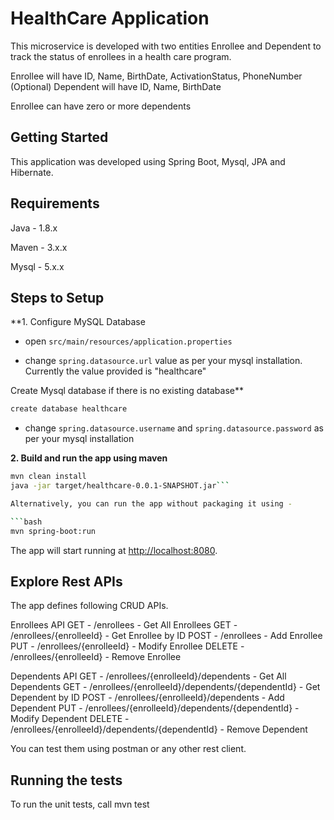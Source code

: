 # HealthCare Application

This microservice is developed with two entities Enrollee and Dependent to track the status of enrollees in a health care program. 

Enrollee will have ID, Name, BirthDate, ActivationStatus, PhoneNumber (Optional)
Dependent will have ID, Name, BirthDate

Enrollee can have zero or more dependents

## Getting Started

This application was developed using Spring Boot, Mysql, JPA and Hibernate.

## Requirements

Java - 1.8.x

Maven - 3.x.x

Mysql - 5.x.x

## Steps to Setup

**1. Configure MySQL Database

+ open `src/main/resources/application.properties`

+ change `spring.datasource.url` value as per your mysql installation. Currently the value provided is "healthcare"

Create Mysql database if there is no existing database**
```bash
create database healthcare
```

+ change `spring.datasource.username` and `spring.datasource.password` as per your mysql installation

**2. Build and run the app using maven**

```bash
mvn clean install
java -jar target/healthcare-0.0.1-SNAPSHOT.jar```

Alternatively, you can run the app without packaging it using -

```bash
mvn spring-boot:run
```

The app will start running at <http://localhost:8080>.

## Explore Rest APIs

The app defines following CRUD APIs.

Enrollees API
GET - /enrollees - Get All Enrollees
GET - /enrollees/{enrolleeId} - Get Enrollee by ID 
POST - /enrollees - Add Enrollee
PUT - /enrollees/{enrolleeId} - Modify Enrollee
DELETE - /enrollees/{enrolleeId} - Remove Enrollee

Dependents API
GET - /enrollees/{enrolleeId}/dependents - Get All Dependents
GET - /enrollees/{enrolleeId}/dependents/{dependentId} - Get Dependent by ID 
POST - /enrollees/{enrolleeId}/dependents - Add Dependent 
PUT - /enrollees/{enrolleeId}/dependents/{dependentId} - Modify Dependent 
DELETE - /enrollees/{enrolleeId}/dependents/{dependentId} - Remove Dependent 

You can test them using postman or any other rest client.

## Running the tests

To run the unit tests, call mvn test